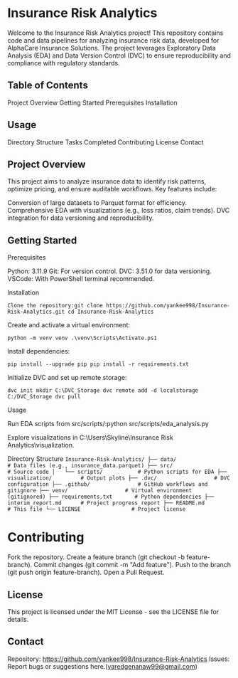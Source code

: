 # Insurance Risk Analytics
  
Welcome to the Insurance Risk Analytics project! This repository contains code and data pipelines for analyzing insurance risk data, developed for AlphaCare Insurance Solutions. The project leverages Exploratory Data Analysis (EDA) and Data Version Control (DVC) to ensure reproducibility and compliance with regulatory standards.

## Table of Contents

Project Overview
Getting Started
Prerequisites
Installation


## Usage
Directory Structure
Tasks Completed
Contributing
License
Contact

## Project Overview
This project aims to analyze insurance data to identify risk patterns, optimize pricing, and ensure auditable workflows. Key features include:

Conversion of large datasets to Parquet format for efficiency.
Comprehensive EDA with visualizations (e.g., loss ratios, claim trends).
DVC integration for data versioning and reproducibility.


## Getting Started

Prerequisites

Python: 3.11.9
Git: For version control.
DVC: 3.51.0 for data versioning.
VSCode: With PowerShell terminal recommended.

Installation

`` Clone the repository:git clone https://github.com/yankee998/Insurance-Risk-Analytics.git
cd Insurance-Risk-Analytics ``


Create and activate a virtual environment:

` python -m venv venv
.\venv\Scripts\Activate.ps1 `


Install dependencies:

`pip install --upgrade pip
pip install -r requirements.txt `


Initialize DVC and set up remote storage:

`dvc init
mkdir C:\DVC_Storage
dvc remote add -d localstorage C:/DVC_Storage
dvc pull`


Usage

Run EDA scripts from src/scripts/:python src/scripts/eda_analysis.py


Explore visualizations in C:\Users\Skyline\Insurance Risk Analytics\visualization.

Directory Structure
`Insurance-Risk-Analytics/
├── data/                  # Data files (e.g., insurance_data.parquet)
├── src/                   # Source code
│   └── scripts/           # Python scripts for EDA
├── visualization/         # Output plots
├── .dvc/                  # DVC configuration
├── .github/               # GitHub workflows and gitignore
├── venv/                  # Virtual environment (gitignored)
├── requirements.txt       # Python dependencies
├── interim_report.md      # Project progress report
├── README.md              # This file
└── LICENSE                # Project license`


# Contributing

Fork the repository.
Create a feature branch (git checkout -b feature-branch).
Commit changes (git commit -m "Add feature").
Push to the branch (git push origin feature-branch).
Open a Pull Request.

## License
This project is licensed under the MIT License - see the LICENSE file for details.

## Contact

Repository: https://github.com/yankee998/Insurance-Risk-Analytics
Issues: Report bugs or suggestions here.(yaredgenanaw99@gmail.com)

